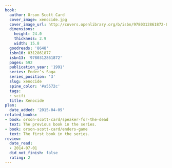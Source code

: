```yaml
---
book:
  author: Orson Scott Card
  cover_image: xenocide.jpg
  cover_image_url: http://covers.openlibrary.org/b/isbn/9780312861872-L.jpg
  dimensions:
    height: 24.0
    thickness: 2.9
    width: 15.8
  goodreads: '8648'
  isbn10: 0312861877
  isbn13: '9780312861872'
  pages: 592
  publication_year: '1991'
  series: Ender’s Saga
  series_position: '3'
  slug: xenocide
  spine_color: '#a5572c'
  tags:
  - scifi
  title: Xenocide
plan:
  date_added: '2015-04-09'
related_books:
- book: orson-scott-card/speaker-for-the-dead
  text: The previous book in the series.
- book: orson-scott-card/enders-game
  text: The first book in the series.
review:
  date_read:
  - 2014-07-01
  did_not_finish: false
  rating: 2
---
```

